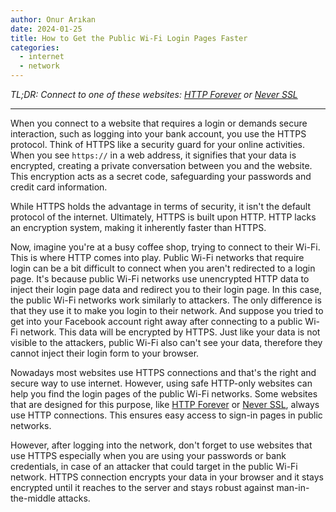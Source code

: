 ```yaml
---
author: Onur Arıkan
date: 2024-01-25
title: How to Get the Public Wi-Fi Login Pages Faster
categories: 
  - internet
  - network
---
```


*TL;DR: Connect to one of these websites: [HTTP Forever](http://httpforever.com/) or [Never SSL](http://neverssl.com/)*

---

When you connect to a website that requires a login or demands secure interaction, such as logging into your bank account, you use the HTTPS protocol. Think of HTTPS like a security guard for your online activities. When you see `https://` in a web address, it signifies that your data is encrypted, creating a private conversation between you and the website. This encryption acts as a secret code, safeguarding your passwords and credit card information.

While HTTPS holds the advantage in terms of security, it isn't the default protocol of the internet. Ultimately, HTTPS is built upon HTTP. HTTP lacks an encryption system, making it inherently faster than HTTPS.

Now, imagine you're at a busy coffee shop, trying to connect to their Wi-Fi. This is where HTTP comes into play. Public Wi-Fi networks that require login can be a bit difficult to connect when you aren't redirected to a login page. It's because public Wi-Fi networks use unencrypted HTTP data to inject their login page data and redirect you to their login page. In this case, the public Wi-Fi networks work similarly to attackers. The only difference is that they use it to make you login to their network. And suppose you tried to get into your Facebook account right away after connecting to a public Wi-Fi network. This data will be encrypted by HTTPS. Just like your data is not visible to the attackers, public Wi-Fi also can't see your data, therefore they cannot inject their login form to your browser.

Nowadays most websites use HTTPS connections and that's the right and secure way to use internet. However, using safe HTTP-only websites can help you find the login pages of the public Wi-Fi networks. Some websites that are designed for this purpose, like [HTTP Forever](http://httpforever.com/) or [Never SSL](http://neverssl.com/), always use HTTP connections. This ensures easy access to sign-in pages in public networks.

However, after logging into the network, don't forget to use websites that use HTTPS especially when you are using your passwords or bank credentials, in case of an attacker that could target in the public Wi-Fi network. HTTPS connection encrypts your data in your browser and it stays encrypted until it reaches to the server and stays robust against man-in-the-middle attacks.

